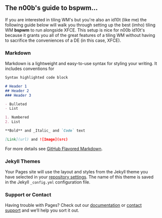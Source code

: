 ## The n00b's guide to bspwm...

If you are interested in tiling WM's but you're also an id10t (like me) the following guide below will walk you through setting up the best (imho) tiling WM **bspwm** to run alongside XFCE. This setup is nice for n00b id10t's because it grants you all of the great features of a tiling WM without having to sacrifice the conveniences of a DE (in this case, XFCE).

### Markdown

Markdown is a lightweight and easy-to-use syntax for styling your writing. It includes conventions for

```markdown
Syntax highlighted code block

# Header 1
## Header 2
### Header 3

- Bulleted
- List

1. Numbered
2. List

**Bold** and _Italic_ and `Code` text

[Link](url) and ![Image](src)
```

For more details see [GitHub Flavored Markdown](https://guides.github.com/features/mastering-markdown/).

### Jekyll Themes

Your Pages site will use the layout and styles from the Jekyll theme you have selected in your [repository settings](https://github.com/bgdawes/dotfiles/settings). The name of this theme is saved in the Jekyll `_config.yml` configuration file.

### Support or Contact

Having trouble with Pages? Check out our [documentation](https://help.github.com/categories/github-pages-basics/) or [contact support](https://github.com/contact) and we’ll help you sort it out.
